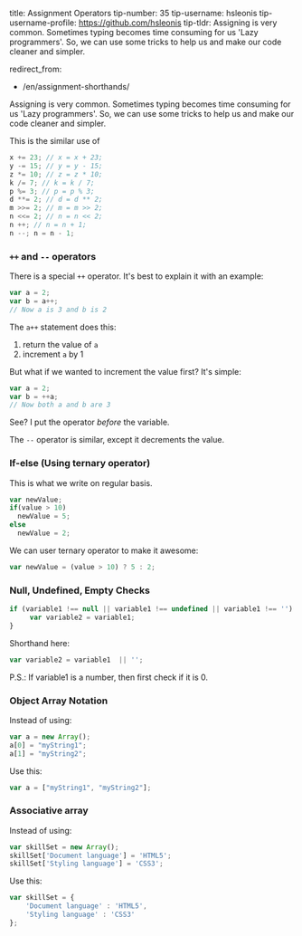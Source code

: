 

title: Assignment Operators
tip-number: 35
tip-username: hsleonis
tip-username-profile: https://github.com/hsleonis
tip-tldr: Assigning is very common. Sometimes typing becomes time consuming for us 'Lazy programmers'. So, we can use some tricks to help us and make our code cleaner and simpler.

redirect_from:
  - /en/assignment-shorthands/



Assigning is very common. Sometimes typing becomes time consuming for us 'Lazy programmers'.
So, we can use some tricks to help us and make our code cleaner and simpler.

This is the similar use of

````javascript
x += 23; // x = x + 23;
y -= 15; // y = y - 15;
z *= 10; // z = z * 10;
k /= 7; // k = k / 7;
p %= 3; // p = p % 3;
d **= 2; // d = d ** 2;
m >>= 2; // m = m >> 2;
n <<= 2; // n = n << 2;
n ++; // n = n + 1;
n --; n = n - 1;

````

### `++` and `--` operators

There is a special `++` operator. It's best to explain it with an example:

````javascript
var a = 2;
var b = a++;
// Now a is 3 and b is 2
````

The `a++` statement does this:
  1. return the value of `a`
  2. increment `a` by 1

But what if we wanted to increment the value first? It's simple:

````javascript
var a = 2;
var b = ++a;
// Now both a and b are 3
````

See? I put the operator _before_ the variable.

The `--` operator is similar, except it decrements the value.

### If-else (Using ternary operator)

This is what we write on regular basis.

````javascript
var newValue;
if(value > 10) 
  newValue = 5;
else
  newValue = 2;
````

We can user ternary operator to make it awesome:

````javascript
var newValue = (value > 10) ? 5 : 2;
````

### Null, Undefined, Empty Checks

````javascript
if (variable1 !== null || variable1 !== undefined || variable1 !== '') {
     var variable2 = variable1;
}
````

Shorthand here:

````javascript
var variable2 = variable1  || '';
````
P.S.: If variable1 is a number, then first check if it is 0.

### Object Array Notation

Instead of using:

````javascript
var a = new Array();
a[0] = "myString1";
a[1] = "myString2";
````
Use this:

````javascript
var a = ["myString1", "myString2"];
````

### Associative array

Instead of using:

````javascript
var skillSet = new Array();
skillSet['Document language'] = 'HTML5';
skillSet['Styling language'] = 'CSS3';
````

Use this:

````javascript
var skillSet = {
    'Document language' : 'HTML5', 
    'Styling language' : 'CSS3'
};
````
